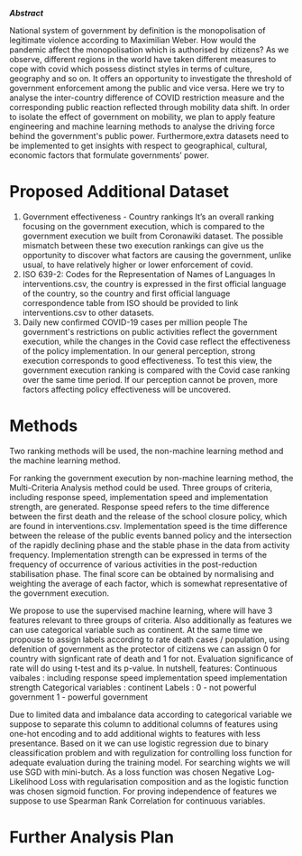 ***Abstract***

National system of government by definition is the monopolisation of legitimate violence according to Maximilian Weber. How would the pandemic affect the monopolisation which is authorised by citizens? As we observe, different regions in the world have taken different measures to cope with covid which possess distinct styles in terms of culture, geography and so on.  It offers an opportunity to investigate the threshold of government enforcement among the public and vice versa. Here we try to analyse the inter-country difference of COVID restriction measure and the corresponding public reaction reflected through mobility data shift. In order to isolate the effect of government on mobility, we plan to apply feature engineering and machine learning methods to analyse the driving force behind the government's public power. Furthermore,extra datasets need to be implemented to get insights with respect to geographical, cultural, economic factors that formulate governments’ power.

# Proposed Additional Dataset
1. Government effectiveness - Country rankings
It’s an overall ranking focusing on the government execution, which is compared to the government execution we built from Coronawiki dataset. The possible mismatch between these two execution rankings can give us the opportunity to discover what factors are causing the government, unlike usual, to have relatively higher or lower enforcement of covid.
2. ISO 639-2: Codes for the Representation of Names of Languages
In interventions.csv, the country is expressed in the first official language of the country, so the country and first official language correspondence table from ISO should be provided to link interventions.csv to other datasets.
3. Daily new confirmed COVID-19 cases per million people
The government's restrictions on public activities reflect the government execution, while the changes in the Covid case reflect the effectiveness of the policy implementation. In our general perception, strong execution corresponds to good effectiveness. To test this view, the government execution ranking is compared with the Covid case ranking over the same time period. If our perception cannot be proven, more factors affecting policy effectiveness will be uncovered.


# Methods
Two ranking methods will be used, the non-machine learning method and the machine learning method.  

For ranking the government execution by non-machine learning method, the Multi-Criteria Analysis method could be used. Three groups of criteria, including response speed, implementation speed and implementation strength, are generated. Response speed refers to the time difference between the first death and the release of the school closure policy, which are found in interventions.csv. Implementation speed is the time difference between the release of the public events banned policy and the intersection of the rapidly declining phase and the stable phase in the data from activity frequency. Implementation strength can be expressed in terms of the frequency of occurrence of various activities in the post-reduction stabilisation phase. The final score can be obtained by normalising and weighting the average of each factor, which is somewhat representative of the government execution.

We propose to use the supervised machine learning, where will have 3 features relevant to three groups of criteria. Also additionally as features we can use categorical variable such as continent. At the same time we propouse to assign labels according to rate death cases / population, using defenition of government  as the protector of citizens we can assign 0 for country with signficant rate of death and 1 for not. Evaluation significance of rate will do using t-test and its p-value. In nutshell, features: 
  Continuous vaibales :
    including response speed
    implementation speed
    implementation strength
  Categorical variables :
    continent 
Labels :
0 - not powerful government 
1 - powerful government

Due to limited data and imbalance data according to categorical variable we suppose to separate this column to additional columns of features using one-hot encoding and to add additional wights to features with less presentance.
Based on it we can use logistic regression due to binary cleassification problem and with regulization for controlling loss function for adequate evaluation during the training model. For searching wights we will use SGD with mini-butch. As a loss function was chosen Negative Log-Likelihood Loss with regularisation composition and as the logistic function
was chosen sigmoid function. 
For proving independence of features we suppose to use Spearman Rank Correlation for continuous variables.

# Further Analysis Plan
